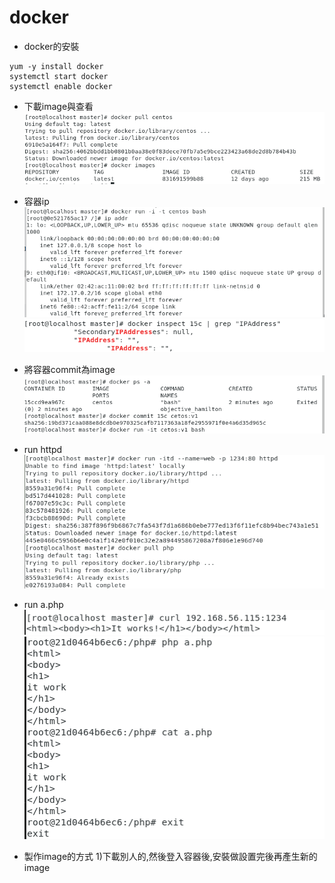 # docker

- docker的安裝
```
yum -y install docker
systemctl start docker
systemctl enable docker
```
- 下載image與查看
![1](1.PNG)

- 容器ip
![2](2.PNG)
![3](3.PNG)

- 將容器commit為image
![4](4.PNG)

- run httpd
![5](5.PNG)

- run a.php
![7](7.PNG)
![6](6.PNG)

- 製作image的方式  1)下載別人的,然後登入容器後,安裝做設置完後再產生新的image

